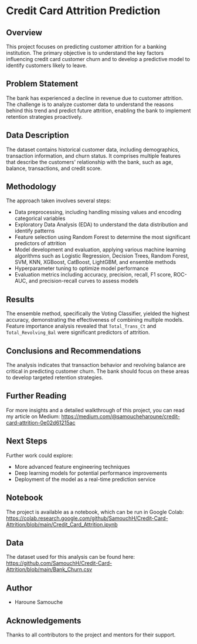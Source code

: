 # Credit Card Attrition Prediction

## Overview
This project focuses on predicting customer attrition for a banking institution. The primary objective is to understand the key factors influencing credit card customer churn and to develop a predictive model to identify customers likely to leave.

## Problem Statement
The bank has experienced a decline in revenue due to customer attrition. The challenge is to analyze customer data to understand the reasons behind this trend and predict future attrition, enabling the bank to implement retention strategies proactively.

## Data Description
The dataset contains historical customer data, including demographics, transaction information, and churn status. It comprises multiple features that describe the customers' relationship with the bank, such as age, balance, transactions, and credit score.

## Methodology
The approach taken involves several steps:
- Data preprocessing, including handling missing values and encoding categorical variables
- Exploratory Data Analysis (EDA) to understand the data distribution and identify patterns
- Feature selection using Random Forest to determine the most significant predictors of attrition
- Model development and evaluation, applying various machine learning algorithms such as Logistic Regression, Decision Trees, Random Forest, SVM, KNN, XGBoost, CatBoost, LightGBM, and ensemble methods
- Hyperparameter tuning to optimize model performance
- Evaluation metrics including accuracy, precision, recall, F1 score, ROC-AUC, and precision-recall curves to assess models

## Results
The ensemble method, specifically the Voting Classifier, yielded the highest accuracy, demonstrating the effectiveness of combining multiple models. Feature importance analysis revealed that `Total_Trans_Ct` and `Total_Revolving_Bal` were significant predictors of attrition.

## Conclusions and Recommendations
The analysis indicates that transaction behavior and revolving balance are critical in predicting customer churn. The bank should focus on these areas to develop targeted retention strategies.

## Further Reading
For more insights and a detailed walkthrough of this project, you can read my article on Medium: https://medium.com/@samoucheharoune/credit-card-attrition-0e02d61215ac

## Next Steps
Further work could explore:
- More advanced feature engineering techniques
- Deep learning models for potential performance improvements
- Deployment of the model as a real-time prediction service

## Notebook
The project is available as a notebook, which can be run in Google Colab:
https://colab.research.google.com/github/SamouchH/Credit-Card-Attrition/blob/main/Credit_Card_Attrition.ipynb

## Data
The dataset used for this analysis can be found here:
https://github.com/SamouchH/Credit-Card-Attrition/blob/main/Bank_Churn.csv

## Author
- Haroune Samouche

## Acknowledgements
Thanks to all contributors to the project and mentors for their support.
